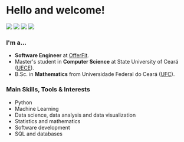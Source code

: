 # Hello and welcome!

[<img src="https://img.shields.io/badge/carodias-0A66C2?style=flat-square&logo=linkedin&logoColor=white" />](https://www.linkedin.com/in/carodias/)
[<img src="https://img.shields.io/badge/carodias-000000?style=flat-square&logo=Medium&logoColor=white" />](https://carodias.medium.com/)
[<img src="https://img.shields.io/badge/carolina.dias.ai@gmail.com-EA4335?style=flat-square&logo=Gmail&logoColor=white" />](mailto:carolina.dias.ai@gmail.com)
[<img src="https://img.shields.io/badge/diascarolina.github.io-800080?style=flat-square&logo=githubpages&logoColor=white" />](https://diascarolina.github.io)

### I'm a...
- **Software Engineer** at [OfferFit](https://offerfit.ai/).
- Master's student in **Computer Science** at State University of Ceará ([UECE](http://www.uece.br/)).
- B.Sc. in **Mathematics** from Universidade Federal do Ceará ([UFC](http://www.ufc.br/)).

### Main Skills, Tools & Interests

- Python
- Machine Learning
- Data science, data analysis and data visualization
- Statistics and mathematics
- Software development
- SQL and databases
